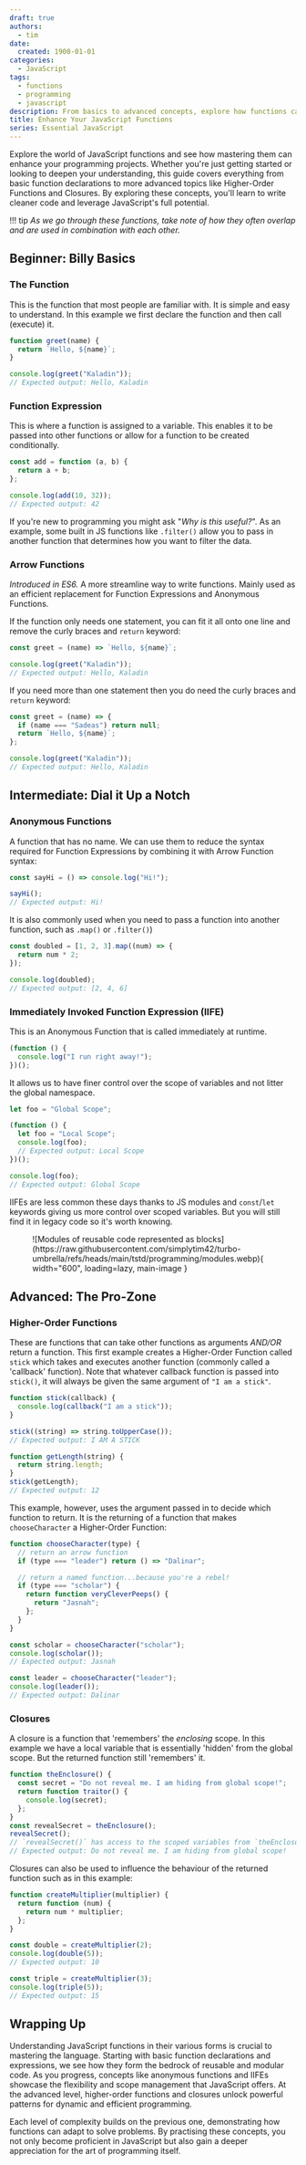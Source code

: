 ```yaml
---
draft: true
authors:
  - tim
date:
  created: 1900-01-01
categories:
  - JavaScript
tags:
  - functions
  - programming
  - javascript
description: From basics to advanced concepts, explore how functions can enhance your JavaScript projects.
title: Enhance Your JavaScript Functions
series: Essential JavaScript
---
```


Explore the world of JavaScript functions and see how mastering them can enhance your programming projects. Whether you're just getting started or looking to deepen your understanding, this guide covers everything from basic function declarations to more advanced topics like Higher-Order Functions and Closures. By exploring these concepts, you'll learn to write cleaner code and leverage JavaScript's full potential.

<!-- more -->

!!! tip
    _As we go through these functions, take note of how they often overlap and are used in combination with each other._

## Beginner: Billy Basics
### The Function
This is the function that most people are familiar with. It is simple and easy to understand. In this example we first declare the function and then call (execute) it.
```javascript
function greet(name) {
  return `Hello, ${name}`;
}

console.log(greet("Kaladin"));
// Expected output: Hello, Kaladin
```

### Function Expression
This is where a function is assigned to a variable. This enables it to be passed into other functions or allow for a function to be created conditionally.
```javascript
const add = function (a, b) {
  return a + b;
};

console.log(add(10, 32));
// Expected output: 42
```
If you're new to programming you might ask "_Why is this useful?_". As an example, some built in JS functions like `.filter()` allow you to pass in another function that determines how you want to filter the data.

### Arrow Functions
_Introduced in ES6._
A more streamline way to write functions. Mainly used as an efficient replacement for Function Expressions and Anonymous Functions.

If the function only needs one statement, you can fit it all onto one line and remove the curly braces and `return` keyword:
```javascript
const greet = (name) => `Hello, ${name}`;

console.log(greet("Kaladin"));
// Expected output: Hello, Kaladin
```

If you need more than one statement then you do need the curly braces and `return` keyword:
```javascript
const greet = (name) => {
  if (name === "Sadeas") return null;
  return `Hello, ${name}`;
};

console.log(greet("Kaladin"));
// Expected output: Hello, Kaladin
```

## Intermediate: Dial it Up a Notch
### Anonymous Functions
A function that has no name. We can use them to reduce the syntax required for Function Expressions by combining it with Arrow Function syntax:
```javascript
const sayHi = () => console.log("Hi!");

sayHi();
// Expected output: Hi!
```

It is also commonly used when you need to pass a function into another function, such as `.map()` or `.filter()`)
```javascript
const doubled = [1, 2, 3].map((num) => {
  return num * 2;
});

console.log(doubled);
// Expected output: [2, 4, 6]
```

### Immediately Invoked Function Expression (IIFE)
This is an Anonymous Function that is called immediately at runtime.
```javascript
(function () {
  console.log("I run right away!");
})();
```

It allows us to have finer control over the scope of variables and not litter the global namespace.
```javascript
let foo = "Global Scope";

(function () {
  let foo = "Local Scope";
  console.log(foo);
  // Expected output: Local Scope
})();

console.log(foo);
// Expected output: Global Scope
```

IIFEs are less common these days thanks to JS modules and `const`/`let` keywords giving us more control over scoped variables. But you will still find it in legacy code so it's worth knowing.

<figure markdown="span">
  ![Modules of reusable code represented as blocks](https://raw.githubusercontent.com/simplytim42/turbo-umbrella/refs/heads/main/tstd/programming/modules.webp){ width="600", loading=lazy, main-image }
</figure>

## Advanced: The Pro-Zone
### Higher-Order Functions
These are functions that can take other functions as arguments _AND/OR_ return a function. This first example creates a Higher-Order Function called `stick` which takes and executes another function (commonly called a 'callback' function). Note that whatever callback function is passed into `stick()`, it will always be given the same argument of `"I am a stick"`.
```javascript
function stick(callback) {
  console.log(callback("I am a stick"));
}

stick((string) => string.toUpperCase());
// Expected output: I AM A STICK

function getLength(string) {
  return string.length;
}
stick(getLength);
// Expected output: 12
```

This example, however, uses the argument passed in to decide which function to return. It is the returning of a function that makes `chooseCharacter` a Higher-Order Function:
```javascript
function chooseCharacter(type) {
  // return an arrow function
  if (type === "leader") return () => "Dalinar";

  // return a named function...because you're a rebel!
  if (type === "scholar") {
    return function veryCleverPeeps() {
      return "Jasnah";
    };
  }
}

const scholar = chooseCharacter("scholar");
console.log(scholar());
// Expected output: Jasnah

const leader = chooseCharacter("leader");
console.log(leader());
// Expected output: Dalinar
```

### Closures
A closure is a function that 'remembers' the _enclosing_ scope. In this example we have a local variable that is essentially 'hidden' from the global scope. But the returned function still 'remembers' it.
```javascript
function theEnclosure() {
  const secret = "Do not reveal me. I am hiding from global scope!";
  return function traitor() {
    console.log(secret);
  };
}
const revealSecret = theEnclosure();
revealSecret();
// `revealSecret()` has access to the scoped variables from `theEnclosure()`
// Expected output: Do not reveal me. I am hiding from global scope!
```

Closures can also be used to influence the behaviour of the returned function such as in this example:
```javascript
function createMultiplier(multiplier) {
  return function (num) {
    return num * multiplier;
  };
}

const double = createMultiplier(2);
console.log(double(5));
// Expected output: 10

const triple = createMultiplier(3);
console.log(triple(5));
// Expected output: 15
```

## Wrapping Up
Understanding JavaScript functions in their various forms is crucial to mastering the language. Starting with basic function declarations and expressions, we see how they form the bedrock of reusable and modular code. As you progress, concepts like anonymous functions and IIFEs showcase the flexibility and scope management that JavaScript offers. At the advanced level, higher-order functions and closures unlock powerful patterns for dynamic and efficient programming.

Each level of complexity builds on the previous one, demonstrating how functions can adapt to solve problems. By practising these concepts, you not only become proficient in JavaScript but also gain a deeper appreciation for the art of programming itself.
